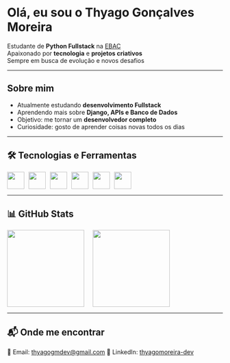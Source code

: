 # Olá, eu sou o Thyago Gonçalves Moreira  

Estudante de **Python Fullstack** na [EBAC](https://ebaconline.com.br)  
Apaixonado por **tecnologia** e **projetos criativos**  
Sempre em busca de evolução e novos desafios  

---

## Sobre mim
- Atualmente estudando **desenvolvimento Fullstack**  
- Aprendendo mais sobre **Django, APIs e Banco de Dados**  
- Objetivo: me tornar um **desenvolvedor completo**  
- Curiosidade: gosto de aprender coisas novas todos os dias  

---

## 🛠️ Tecnologias e Ferramentas
<div style="display: flex; gap: 10px;">
  <img src="https://cdn.jsdelivr.net/gh/devicons/devicon/icons/python/python-original.svg" width="40" height="40"/>
  <img src="https://cdn.jsdelivr.net/gh/devicons/devicon/icons/django/django-plain.svg" width="40" height="40"/>
  <img src="https://cdn.jsdelivr.net/gh/devicons/devicon/icons/html5/html5-original.svg" width="40" height="40"/>
  <img src="https://cdn.jsdelivr.net/gh/devicons/devicon/icons/css3/css3-original.svg" width="40" height="40"/>
  <img src="https://cdn.jsdelivr.net/gh/devicons/devicon/icons/javascript/javascript-original.svg" width="40" height="40"/>
  <img src="https://cdn.jsdelivr.net/gh/devicons/devicon/icons/git/git-original.svg" width="40" height="40"/>
</div>

---

## 📊 GitHub Stats
<div style="display: flex; gap: 20px;">
  <img height="180em" src="https://github-readme-stats.vercel.app/api?username=thyagogm&show_icons=true&theme=radical" />
  <img height="180em" src="https://github-readme-stats.vercel.app/api/top-langs/?username=thyagogm&layout=compact&theme=radical" />
</div>

---

## 📬 Onde me encontrar
📧 Email: [thyagogmdev@gmail.com](mailto:thyagogmdev@gmail.com)
💼 LinkedIn: [thyagomoreira-dev](https://www.linkedin.com/in/thyagomoreira-dev)
